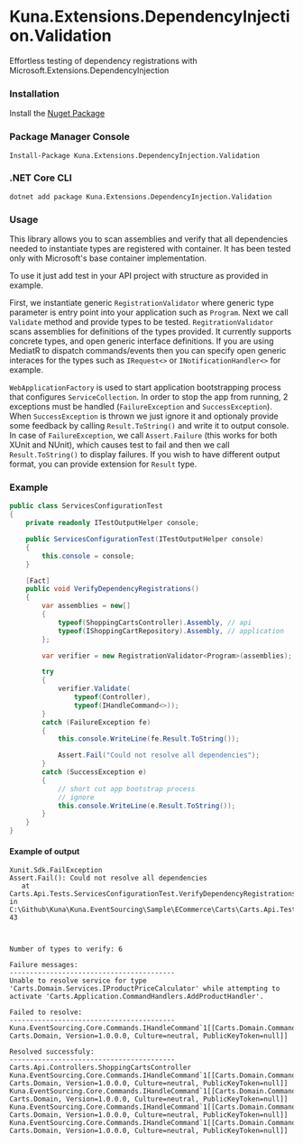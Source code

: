 # Kuna.Extensions.DependencyInjection.Validation

Effortless testing of dependency registrations with Microsoft.Extensions.DependencyInjection

### Installation

Install the [Nuget Package](https://www.nuget.org/packages/Kuna.Extensions.DependencyInjection.Validation)

### Package Manager Console

```Install-Package Kuna.Extensions.DependencyInjection.Validation```

### .NET Core CLI

```dotnet add package Kuna.Extensions.DependencyInjection.Validation```

### Usage

This library allows you to scan assemblies and verify that all dependencies needed to instantiate types are registered with container. It has been tested only with Microsoft's base container implementation.

To use it just add test in your API project with structure as provided in example.

First, we instantiate generic ```RegistrationValidator``` where generic type parameter is entry point into your application such as ```Program```.
Next we call ```Validate``` method and provide types to be tested. ```RegitrationValidator``` scans assemblies for definitions of the types provided.  It currently supports concrete types, and open generic interface definitions. If you are using MediatR to dispatch commands/events then you can specify open generic interaces for the types such as ```IRequest<>``` or ```INotificationHandler<>``` for example.            

```WebApplicationFactory``` is used to start application bootstrapping process that configures ```ServiceCollection```. In order to stop the app from running, 2 exceptions must be handled (```FailureException``` and ```SuccessException```). When ```SuccessException``` is thrown we just ignore it and optionaly provide some feedback by calling ```Result.ToString()``` and write it to output console. In case of ```FailureException```, we call ```Assert.Failure``` (this works for both XUnit and NUnit), which causes test to fail and then we call ```Result.ToString()``` to display failures.  If you wish to have different output format, you can provide extension for ```Result``` type.


### Example
```c#
public class ServicesConfigurationTest
{
    private readonly ITestOutputHelper console;

    public ServicesConfigurationTest(ITestOutputHelper console)
    {
        this.console = console;
    }

    [Fact]
    public void VerifyDependencyRegistrations()
    {
        var assemblies = new[]
        {
            typeof(ShoppingCartsController).Assembly, // api
            typeof(IShoppingCartRepository).Assembly, // application
        };

        var verifier = new RegistrationValidator<Program>(assemblies);

        try
        {
            verifier.Validate(
                typeof(Controller),
                typeof(IHandleCommand<>));
        }
        catch (FailureException fe)
        {
            this.console.WriteLine(fe.Result.ToString());

            Assert.Fail("Could not resolve all dependencies");
        }
        catch (SuccessException e)
        {
            // short cut app bootstrap process
            // ignore
            this.console.WriteLine(e.Result.ToString());
        }
    }
}
```

#### Example of output

```
Xunit.Sdk.FailException
Assert.Fail(): Could not resolve all dependencies
   at Carts.Api.Tests.ServicesConfigurationTest.VerifyDependencyRegistrations() in C:\Github\Kuna\Kuna.EventSourcing\Sample\ECommerce\Carts\Carts.Api.Tests\ServicesConfigurationTests.cs:line 43



Number of types to verify: 6

Failure messages:
-----------------------------------------
Unable to resolve service for type 'Carts.Domain.Services.IProductPriceCalculator' while attempting to activate 'Carts.Application.CommandHandlers.AddProductHandler'.

Failed to resolve:
-----------------------------------------
Kuna.EventSourcing.Core.Commands.IHandleCommand`1[[Carts.Domain.Commands.AddProduct, Carts.Domain, Version=1.0.0.0, Culture=neutral, PublicKeyToken=null]]

Resolved successfuly:
-----------------------------------------
Carts.Api.Controllers.ShoppingCartsController
Kuna.EventSourcing.Core.Commands.IHandleCommand`1[[Carts.Domain.Commands.CancelShoppingCart, Carts.Domain, Version=1.0.0.0, Culture=neutral, PublicKeyToken=null]]
Kuna.EventSourcing.Core.Commands.IHandleCommand`1[[Carts.Domain.Commands.ConfirmShoppingCart, Carts.Domain, Version=1.0.0.0, Culture=neutral, PublicKeyToken=null]]
Kuna.EventSourcing.Core.Commands.IHandleCommand`1[[Carts.Domain.Commands.OpenShoppingCart, Carts.Domain, Version=1.0.0.0, Culture=neutral, PublicKeyToken=null]]
Kuna.EventSourcing.Core.Commands.IHandleCommand`1[[Carts.Domain.Commands.RemoveProduct, Carts.Domain, Version=1.0.0.0, Culture=neutral, PublicKeyToken=null]]
```
